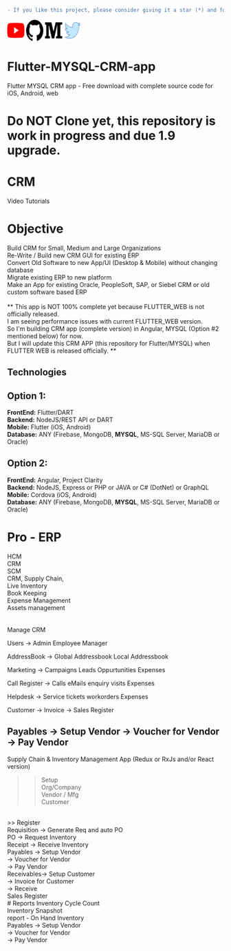 ```diff
- If you like this project, please consider giving it a star (*) and follow me at GitHub & YouTube.
```
[<img src="https://github.com/AmitXShukla/AmitXShukla.github.io/blob/master/assets/icons/youtube.svg" width=40 height=50>](https://youtube.com/AmitShukla_AI)
[<img src="https://github.com/AmitXShukla/AmitXShukla.github.io/blob/master/assets/icons/github.svg" width=40 height=50>](https://github.com/AmitXShukla)
[<img src="https://github.com/AmitXShukla/AmitXShukla.github.io/blob/master/assets/icons/medium.svg" width=40 height=50>](https://medium.com/@Amit_Shukla)
[<img src="https://github.com/AmitXShukla/AmitXShukla.github.io/blob/master/assets/icons/twitter_1.svg" width=40 height=50>](https://twitter.com/ashuklax)

# Flutter-MYSQL-CRM-app
Flutter MYSQL CRM app - Free download with complete source code for iOS, Android, web
# Do NOT Clone yet, this repository is work in progress and due 1.9 upgrade.
# CRM
Video Tutorials
 
# Objective
Build CRM for Small, Medium and Large Organizations<br/>
Re-Write / Build new CRM GUI for existing ERP<br/>
Convert Old Software to new App/UI (Desktop & Mobile) without changing database<br/>
Migrate existing ERP to new platform<br/>
Make an App for existing Oracle, PeopleSoft, SAP, or Siebel CRM or old custom software based ERP<br/>
<br/>
** This app is NOT 100% complete yet because FLUTTER_WEB is not officially released.<br/>
I am seeing performance issues with current FLUTTER_WEB version.<br/>
So I'm building CRM app (complete version) in Angular, MYSQL (Option #2 mentioned below) for now.<br/>
But I will update this CRM APP (this repository for Flutter/MYSQL) when FLUTTER WEB is released officially. **
 
## Technologies
## Option 1:
<b>FrontEnd:</b> Flutter/DART<br/>
<b>Backend:</b> NodeJS/REST API or DART<br/>
<b>Mobile:</b> Flutter (iOS, Android)<br/>
<b>Database:</b> ANY (Firebase, MongoDB, <b>MYSQL</b>, MS-SQL Server, MariaDB or Oracle)<br/>

## Option 2:
<b>FrontEnd:</b> Angular, Project Clarity<br/>
<b>Backend:</b> NodeJS, Express or PHP or JAVA or C# (DotNet) or GraphQL<br/>
<b>Mobile:</b> Cordova (iOS, Android)<br/>
<b>Database:</b> ANY (Firebase, MongoDB, <b>MYSQL</b>, MS-SQL Server, MariaDB or Oracle)<br/>

# Pro - ERP
HCM<br/>
CRM<br/>
SCM<br/>
CRM, Supply Chain,<br/>
Live Inventory<br/>
Book Keeping<br/>
Expense Management<br/>
Assets management<br/>
<br/>
<br/>
Manage CRM

Users -> Admin
        Employee
        Manager

AddressBook -> 
            Global Addressbook
            Local Addressbook

Marketing -> 
            Campaigns
            Leads
            Oppurtunities
            Expenses

Call Register -> 
            Calls
            eMails
            enquiry
            visits
            Expenses

Helpdesk -> Service tickets
            workorders
            Expenses

Customer -> Invoice
        -> Sales Register

Payables -> Setup Vendor
        -> Voucher for Vendor
        -> Pay Vendor
--------------------




Supply Chain & Inventory Management App (Redux or RxJs and/or React version)
>> Setup<br/>
Org/Company<br/>
Vendor / Mfg<br/>
Customer<br/>
<br/>
>> Register<br/>
Requisition -> Generate Req and auto PO<br/>
PO  -> Request Inventory<br/>
Receipt -> Receive Inventory<br/>
Payables -> Setup Vendor<br/>
        -> Voucher for Vendor<br/>
        -> Pay Vendor<br/>
Receivables-> Setup Customer<br/>
        -> Invoice for Customer<br/>
        -> Receive<br/>
Sales Register<br/>
# Reports
Inventory Cycle Count<br/>
Inventory Snapshot<br/>
report - On Hand Inventory<br/>
Payables -> Setup Vendor<br/>
        -> Voucher for Vendor<br/>
        -> Pay Vendor<br/>
